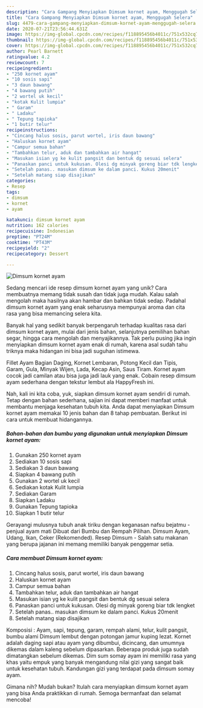 ```yaml
---
description: "Cara Gampang Menyiapkan Dimsum kornet ayam, Menggugah Selera"
title: "Cara Gampang Menyiapkan Dimsum kornet ayam, Menggugah Selera"
slug: 4479-cara-gampang-menyiapkan-dimsum-kornet-ayam-menggugah-selera
date: 2020-07-21T23:56:44.631Z
image: https://img-global.cpcdn.com/recipes/f118895456b4011c/751x532cq70/dimsum-kornet-ayam-foto-resep-utama.jpg
thumbnail: https://img-global.cpcdn.com/recipes/f118895456b4011c/751x532cq70/dimsum-kornet-ayam-foto-resep-utama.jpg
cover: https://img-global.cpcdn.com/recipes/f118895456b4011c/751x532cq70/dimsum-kornet-ayam-foto-resep-utama.jpg
author: Pearl Barnett
ratingvalue: 4.2
reviewcount: 7
recipeingredient:
- "250 kornet ayam"
- "10 sosis sapi"
- "3 daun bawang"
- "4 bawang putih"
- "2 wortel uk kecil"
- "kotak Kulit lumpia"
- " Garam"
- " Ladaku"
- " Tepung tapioka"
- "1 butir telur"
recipeinstructions:
- "Cincang halus sosis, parut wortel, iris daun bawang"
- "Haluskan kornet ayam"
- "Campur semua bahan"
- "Tambahkan telur, aduk dan tambahkan air hangat"
- "Masukan isian yg ke kulit pangsit dan bentuk dg sesuai selera"
- "Panaskan panci untuk kukusan. Olesi dg minyak goreng biar tdk lengket"
- "Setelah panas.. masukan dimsum ke dalam panci. Kukus 20menit"
- "Setelah matang siap disajikan"
categories:
- Resep
tags:
- dimsum
- kornet
- ayam

katakunci: dimsum kornet ayam 
nutrition: 162 calories
recipecuisine: Indonesian
preptime: "PT24M"
cooktime: "PT43M"
recipeyield: "2"
recipecategory: Dessert

---
```



![Dimsum kornet ayam](https://img-global.cpcdn.com/recipes/f118895456b4011c/751x532cq70/dimsum-kornet-ayam-foto-resep-utama.jpg)

Sedang mencari ide resep dimsum kornet ayam yang unik? Cara membuatnya memang tidak susah dan tidak juga mudah. Kalau salah mengolah maka hasilnya akan hambar dan bahkan tidak sedap. Padahal dimsum kornet ayam yang enak seharusnya mempunyai aroma dan cita rasa yang bisa memancing selera kita.

Banyak hal yang sedikit banyak berpengaruh terhadap kualitas rasa dari dimsum kornet ayam, mulai dari jenis bahan, selanjutnya pemilihan bahan segar, hingga cara mengolah dan menyajikannya. Tak perlu pusing jika ingin menyiapkan dimsum kornet ayam enak di rumah, karena asal sudah tahu triknya maka hidangan ini bisa jadi suguhan istimewa.

Fillet Ayam Bagian Daging, Kornet Lembaran, Potong Kecil dan Tipis, Garam, Gula, Minyak Wijen, Lada, Kecap Asin, Saus Tiram. Kornet ayam cocok jadi camilan atau bisa juga jadi lauk yang enak. Cobain resep dimsum ayam sederhana dengan tekstur lembut ala HappyFresh ini.


Nah, kali ini kita coba, yuk, siapkan dimsum kornet ayam sendiri di rumah. Tetap dengan bahan sederhana, sajian ini dapat memberi manfaat untuk membantu menjaga kesehatan tubuh kita. Anda dapat menyiapkan Dimsum kornet ayam memakai 10 jenis bahan dan 8 tahap pembuatan. Berikut ini cara untuk membuat hidangannya.

<!--inarticleads1-->

##### Bahan-bahan dan bumbu yang digunakan untuk menyiapkan Dimsum kornet ayam:

1. Gunakan 250 kornet ayam
1. Sediakan 10 sosis sapi
1. Sediakan 3 daun bawang
1. Siapkan 4 bawang putih
1. Gunakan 2 wortel uk kecil
1. Sediakan kotak Kulit lumpia
1. Sediakan  Garam
1. Siapkan  Ladaku
1. Gunakan  Tepung tapioka
1. Siapkan 1 butir telur


Gerayangi mulusnya tubuh anak tiriku dengan keganasan nafsu bejatmu - penjual ayam mati Dibuat dari Bumbu dan Rempah Pilihan. Dimsum Ayam, Udang, Ikan, Ceker (Rekomended). Resep Dimsum - Salah satu makanan yang berupa jajanan ini memang memiliki banyak penggemar setia. 

<!--inarticleads2-->

##### Cara membuat Dimsum kornet ayam:

1. Cincang halus sosis, parut wortel, iris daun bawang
1. Haluskan kornet ayam
1. Campur semua bahan
1. Tambahkan telur, aduk dan tambahkan air hangat
1. Masukan isian yg ke kulit pangsit dan bentuk dg sesuai selera
1. Panaskan panci untuk kukusan. Olesi dg minyak goreng biar tdk lengket
1. Setelah panas.. masukan dimsum ke dalam panci. Kukus 20menit
1. Setelah matang siap disajikan


Komposisi : Ayam, sapi, tepung, garam, rempah alami, telur, kulit pangsit, bumbu alami Dimsum lembut dengan potongan jamur kuping lezat. Kornet adalah daging sapi atau ayam yang dibumbui, dicincang, dan umumnya dikemas dalam kaleng sebelum dipasarkan. Beberapa produk juga sudah dimatangkan sebelum dikemas. Dim sum somay ayam ini memiliki rasa yang khas yaitu empuk yang banyak mengandung nilai gizi yang sangat baik untuk kesehatan tubuh. Kandungan gizi yang terdapat pada dimsum somay ayam. 

Gimana nih? Mudah bukan? Itulah cara menyiapkan dimsum kornet ayam yang bisa Anda praktikkan di rumah. Semoga bermanfaat dan selamat mencoba!
